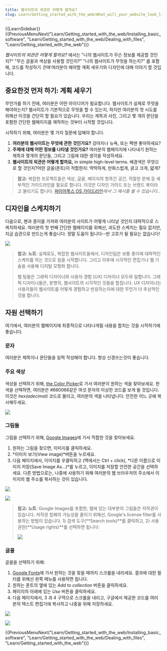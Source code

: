 ```yaml
---
title: 웹사이트의 외관은 어떻게 할까요?
slug: Learn/Getting_started_with_the_web/What_will_your_website_look_like
---
```


{{LearnSidebar}}{{PreviousMenuNext("Learn/Getting_started_with_the_web/Installing_basic_software", "Learn/Getting_started_with_the_web/Dealing_with_files", "Learn/Getting_started_with_the_web")}}

_웹사이트의 외관은 어떻게 할까요?_ 에서는 "나의 웹사이트가 무슨 정보를 제공할 것인지?" "무슨 글꼴과 색상을 사용할 것인지?" "나의 웹사이트가 무엇을 하는지?" 를 포함해, 코드를 작성하기 _전에_ 여러분이 해야할 계획 세우기와 디자인에 대해 이야기 할 것입니다.

## 중요한것 먼저 하기: 계획 세우기

무언가를 하기 전에, 여러분은 어떤 아이디어가 필요합니다. 웹사이트가 실제로 무엇을 해야하는지? 웹사이트가 기본적으로 무엇을 할 수 있는지, 하지만 여러분의 첫 시도를 위해선 이것을 간단히 할 필요가 있습니다. 우리는 제목과 사진, 그리고 몇 개의 문단을 포함한 간단한 웹페이지를 제작하는 것부터 시작할 것입니다.

시작하기 위해, 여러분은 몇 가지 질문에 답해야 합니다.

1. **여러분의 웹사이트는 무엇에 관한 것인가요?** 강아지나 뉴욕, 또는 팩맨 좋아하세요?
2. **주제에 대해 어떤 정보를 나타낼 것인가요?** 여러분의 웹페이지에 나타내기 원하는 제목과 몇개의 문단들, 그리고 그림에 대한 생각을 작성하세요.
3. **웹사이트의 외관은 어떻게 할까요,** in simple high-level terms. 배경색은 무엇으로 할 것인지?어떤 글꼴(폰트)이 적합한지: 딱딱하게, 만화스럽게, 굵고 크게, 얇게?

> **참고:** 복잡한 프로젝트들은 색상, 글꼴, 페이지의 항목간 공간, 적절한 문체 등 세부적인 가이드라인을 필요로 합니다. 이것은 디자인 가이드 또는 브랜드 북이라고 불리기도 합니다. [파이어폭스 OS 가이드라인](https://www.mozilla.org/en-US/styleguide/products/firefox-os/)_에서 그 예시를 볼 수 있습니다._.

## 디자인을 스케치하기

다음으로, 펜과 종이를 가져와 여러분의 사이트가 어떻게 나타날 것인지 대략적으로 스케치하세요. 여러분의 첫 번째 간단한 웹페이지를 위해선, 과도한 스케치는 필요 없지만, 지금 습관으로 만드는게 좋습니다. 정말 도움이 됩니다--반 고흐가 될 필요는 없습니다!

![](https://mdn.mozillademos.org/files/9239/website-drawing-scan.png)

> **참고:** **노트**: 실제로도, 복잡한 웹사이트들에서, 디자인팀은 보통 종이에 대략적인 스케치를 하는 것으로 일을 시작합니다. 그리고 이후에 시각적인 편집기나 웹 기술을 사용해 디지털 모형화 합니다.
>
> 웹 팀들은 그래픽 디자이너와 사용자 경험 (UX) 디자이너 모두와 일합니다. 그래픽 디자이너들은, 분명히, 웹사이트의 시각적인 것들을 합칩니다. UX 디자이너는 사용자들이 웹사이트를 어떻게 경험하고 반응하는지에 대한 무언가 더 추상적인 것을 합니다.

## 자원 선택하기

여기에서, 여러분의 웹페이지에 최종적으로 나타나게될 내용을 합치는 것을 시작하기에 좋습니다.

### 문자

여러분은 제목이나 문단들을 일찍 작성해야 합니다. 항상 신경쓰는것이 좋습니다.

### 주요 색상

색상을 선택하기 위해, [the Color Picker](/ko/docs/Web/CSS/CSS_Colors/Color_picker_tool)로 가서 여러분이 원하는 색을 찾아보세요. 한 색을 선택하면, 여러분은 #660066같은 여섯 문자의 이상한 코드를 보게 될 것입니다. 이것은 _hex(adecimal)_ 코드로 불리고, 여러분의 색을 나타냅니다. 안전한 어느 곳에 복사해두세요.

![](screenshot_from_2014-11-03_17-40-49.png)

### 그림들

그림을 선택하기 위해, [Google Images](https://www.google.com/imghp?gws_rd=ssl)에 가서 적합한 것을 찾아보세요.

1. 원하는 그림을 찾으면, 이미지를 클릭하세요.
2. *이미지 보기(View image)*버튼을 누르세요.
3. 다음 페이지에서, 이미지를 우클릭하고 (맥에서는 Ctrl + click), *다른 이름으로 이미지 저장(Save Image As...)*를 누르고, 이미지를 저장할 안전한 공간을 선택하세요. 다른 방법으로는, 나중에 사용하기 위해 여러분의 웹 브라우저의 주소에서 이미지의 웹 주소를 복사하는 것이 있습니다.

![](screenshot_from_2014-11-04_15-09-21.png)

![](screenshot_from_2014-11-04_15-20-48.png)

> **참고:** **노트**: Google Images를 포함한, 웹에 있는 대부분의 그림들은 저작권이 있습니다. 저작권 침해의 가능성을 줄이기 위해선, Google's license filter를 사용하는 방법이 있습니다. 1) 검색 도구(**Search tools)**를 클릭하고, 2) 사용 권한(**Usage rights)**를 선택하면 됩니다:
>
> ![](screenshot_from_2014-11-04_14-27-45.png)

### 글꼴

글꼴을 선택하기 위해:

1. [Google Fonts](http://www.google.com/fonts)에 가서 원하는 것을 찾을 때까지 스크롤을 내리세요. 결과에 대한 필터를 위해선 왼쪽 메뉴를 사용하면 됩니다.
2. 원하는 폰트의 옆에 있는 _Add to collection_ 버튼을 클릭하세요.
3. 페이지의 아래에 있는 _Use_ 버튼을 클릭하세요.
4. 다음 페이지에서, 3 과 4 구역으로 스크롤을 내리고, 구글에서 제공한 코드를 여러분의 텍스트 편집기에 복사하고 나중을 위해 저장하세요.

![](screenshot_from_2014-11-04_15-38-14.png)

![](screenshot_from_2014-11-04_15-51-36.png)

{{PreviousMenuNext("Learn/Getting_started_with_the_web/Installing_basic_software", "Learn/Getting_started_with_the_web/Dealing_with_files", "Learn/Getting_started_with_the_web")}}
